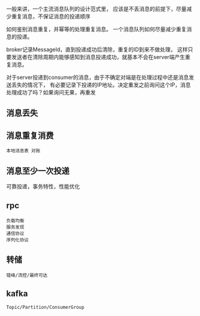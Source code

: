 一般来讲，一个主流消息队列的设计范式里，
应该是不丢消息的前提下，尽量减少重复消息，不保证消息的投递顺序


如何鉴别消息重复，并幂等的处理重复消息。
一个消息队列如何尽量减少重复消息的投递。

broker记录MessageId，直到投递成功后清除，重复的ID到来不做处理，
这样只要发送者在清除周期内能够感知到消息投递成功，就基本不会在server端产生重复消息。

对于server投递到consumer的消息，由于不确定对端是在处理过程中还是消息发送丢失的情况下，
有必要记录下投递的IP地址。决定重发之前询问这个IP，消息处理成功了吗？如果询问无果，再重发

## 消息丢失

## 消息重复消费

    本地消息表 对账

## 消息至少一次投递



可靠投递，事务特性，性能优化

## rpc
    负载均衡
    服务发现
    通信协议
    序列化协议
    
## 转储
    错峰/流控/最终可达
    
    
    
## kafka
    Topic/Partition/ConsumerGroup